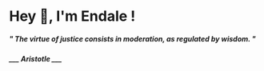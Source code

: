<h1 title="head"> Hey 👋, I'm Endale !</h1>

**<h5><i>" The virtue of justice consists in moderation, as regulated by wisdom. "</i></h5>**

*<b>___ Aristotle ___</b>*
